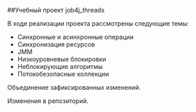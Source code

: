 ##Учебный проект job4j_threads

В ходе реализации проекта рассмотрены следующие темы:

 - Синхронные и асинхронные операции
 - Синхронизация ресурсов
 - JMM
 - Низкоуровневые блокировки
 - Неблокирующие алгоритмы
 - Потокобезопасные коллекции

Объединение зафиксированных изменений.

Изменения в репозиторий.
